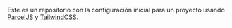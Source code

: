 Este es un repositorio con la configuración inicial para un proyecto usando [ParcelJS](https://parceljs.org/) y [TailwindCSS](https://tailwindcss.com/).
